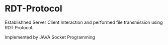 # RDT-Protocol
Establishhed Server Client Interaction and performed file transmission using RDT Protocol.

Implemented by  JAVA Socket Programming
